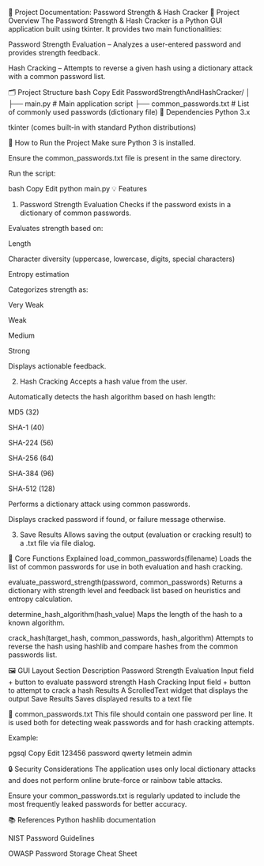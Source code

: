 📘 Project Documentation: Password Strength & Hash Cracker
🔧 Project Overview
The Password Strength & Hash Cracker is a Python GUI application built using tkinter. It provides two main functionalities:

Password Strength Evaluation – Analyzes a user-entered password and provides strength feedback.

Hash Cracking – Attempts to reverse a given hash using a dictionary attack with a common password list.

🗂️ Project Structure
bash
Copy
Edit
PasswordStrengthAndHashCracker/
│
├── main.py                # Main application script
├── common_passwords.txt   # List of commonly used passwords (dictionary file)
🧰 Dependencies
Python 3.x

tkinter (comes built-in with standard Python distributions)

🚀 How to Run the Project
Make sure Python 3 is installed.

Ensure the common_passwords.txt file is present in the same directory.

Run the script:

bash
Copy
Edit
python main.py
💡 Features
1. Password Strength Evaluation
Checks if the password exists in a dictionary of common passwords.

Evaluates strength based on:

Length

Character diversity (uppercase, lowercase, digits, special characters)

Entropy estimation

Categorizes strength as:

Very Weak

Weak

Medium

Strong

Displays actionable feedback.

2. Hash Cracking
Accepts a hash value from the user.

Automatically detects the hash algorithm based on hash length:

MD5 (32)

SHA-1 (40)

SHA-224 (56)

SHA-256 (64)

SHA-384 (96)

SHA-512 (128)

Performs a dictionary attack using common passwords.

Displays cracked password if found, or failure message otherwise.

3. Save Results
Allows saving the output (evaluation or cracking result) to a .txt file via file dialog.

🧠 Core Functions Explained
load_common_passwords(filename)
Loads the list of common passwords for use in both evaluation and hash cracking.

evaluate_password_strength(password, common_passwords)
Returns a dictionary with strength level and feedback list based on heuristics and entropy calculation.

determine_hash_algorithm(hash_value)
Maps the length of the hash to a known algorithm.

crack_hash(target_hash, common_passwords, hash_algorithm)
Attempts to reverse the hash using hashlib and compare hashes from the common passwords list.

🖼️ GUI Layout
Section	Description
Password Strength Evaluation	Input field + button to evaluate password strength
Hash Cracking	Input field + button to attempt to crack a hash
Results	A ScrolledText widget that displays the output
Save Results	Saves displayed results to a text file

📄 common_passwords.txt
This file should contain one password per line. It is used both for detecting weak passwords and for hash cracking attempts.

Example:

pgsql
Copy
Edit
123456
password
qwerty
letmein
admin

🔒 Security Considerations
The application uses only local dictionary attacks and does not perform online brute-force or rainbow table attacks.

Ensure your common_passwords.txt is regularly updated to include the most frequently leaked passwords for better accuracy.

📚 References
Python hashlib documentation

NIST Password Guidelines

OWASP Password Storage Cheat Sheet

